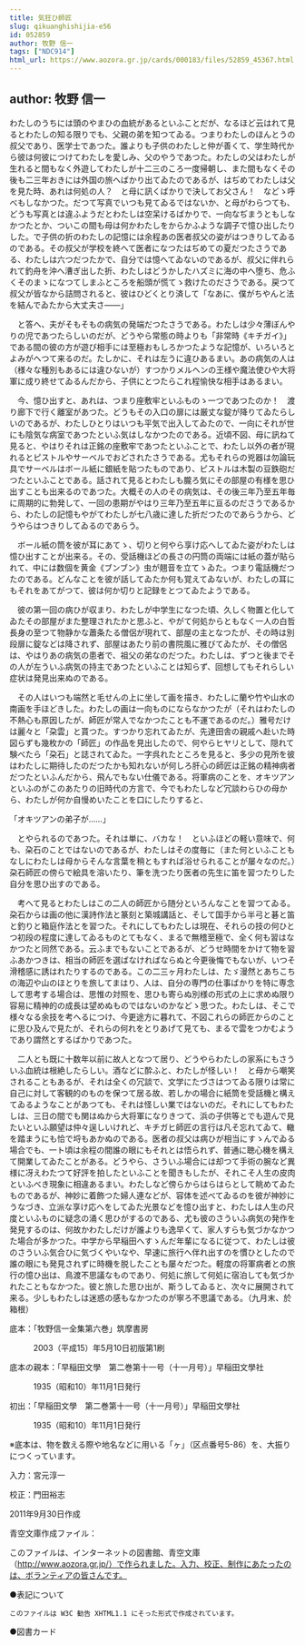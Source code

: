 ```yaml
---
title: 気狂ひ師匠
slug: qikuanghishijia-e56
id: 052859
author: 牧野 信一
tags: ["NDC914"]
html_url: https://www.aozora.gr.jp/cards/000183/files/52859_45367.html
---
```


## author: 牧野 信一

わたしのうちには頭のやまひの血統があるといふことだが、なるほど云はれて見るとわたしの知る限りでも、父親の弟を知つてゐる。つまりわたしのほんとうの叔父であり、医学士であつた。誰よりも子供のわたしと仲が善くて、学生時代から彼は何彼につけてわたしを愛しみ、父のやうであつた。わたしの父はわたしが生れると間もなく外遊してわたしが十二三のころ一度帰朝し、また間もなくその後も二三年おきには外国の旅へばかり出てゐたのであるが、はぢめてわたしは父を見た時、あれは何処の人？　と母に訊くばかりで決してお父さん！　などゝ呼べもしなかつた。だつて写真でいつも見てゐるではないか、と母がわらつても、どうも写真とは違ふようだとわたしは空呆けるばかりで、一向なぢまうともしなかつたとか、ついこの間も母は何かわたしをからかふような調子で憶ひ出したりした。で子供の折のわたしの記憶には余程あの医者叔父の姿がはつきりしてゐるのである。その叔父が学校を終へて医者になつたはぢめての夏だつたさうである、わたしは六つだつたかで、自分では憶へてゐないのであるが、叔父に伴れられて釣舟を沖へ漕ぎ出した折、わたしはどうかしたハズミに海の中へ堕ち、危ふくそのまゝになつてしまふところを船頭が慌てゝ救けたのださうである。戻つて叔父が皆なから詰問されると、彼はひどくとり済して「なあに、僕がちやんと法を結んでゐたから大丈夫さ――」

　と答へ、夫がそもそもの病気の発端だつたさうである。わたしは少々薄ぼんやりの児であつたらしいのだが、どうやら常態の時よりも「非常時《キチガイ》」である間の彼の方が遊び相手には至極おもしろかつたような記憶が、いろいろとよみがへつて来るのだ。たしかに、それは左うに違ひあるまい。あの病気の人は（様々な種別もあるには違ひないが）すつかりメルヘンの王様や魔法使ひや大将軍に成り終せてゐるんだから、子供にとつたらこれ程愉快な相手はあるまい。

　今、憶ひ出すと、あれは、つまり座敷牢といふものゝ一つであつたのか！　渡り廊下で行く離室があつた。どうもその入口の扉には厳丈な錠が降りてゐたらしいのであるが、わたしひとりはいつも平気で出入してゐたので、一向にそれが世にも陰気な病室であつたといふ気はしなかつたのである。近頃不図、母に訊ねて見ると、やはりそれは正銘の座敷牢であつたといふことで、わたし以外の者が現れるとピストルやサーベルでおどされたさうである。尤もそれらの兇器は勿論玩具でサーベルはボール紙に銀紙を貼つたものであり、ピストルは木製の豆鉄砲だつたといふことである。話されて見るとわたしも朧ろ気にその部屋の有様を思ひ出すことも出来るのであつた。大概その人のその病気は、その後三年乃至五年毎に周期的に勃発して、一回の患期がやはり三年乃至五年に亘るのださうであるから、わたしの記憶もやがてわたしが七八歳に達した折だつたのであらうから、どうやらはつきりしてゐるのであらう。

　ボール紙の筒を彼が耳にあてゝ、切りと何やら享け応へしてゐた姿がわたしは憶ひ出すことが出来る。その、受話機ほどの長さの円筒の両端には紙の蓋が貼られて、中には数個を黄金《ブンブン》虫が翹音を立てゝゐた。つまり電話機だつたのである。どんなことを彼が話してゐたか何も覚えてゐないが、わたしの耳にもそれをあてがつて、彼は何か切りと記録をとつてゐたようである。

　彼の第一回の病ひが収まり、わたしが中学生になつた頃、久しく物置と化してゐたその部屋がまた整理されたかと思ふと、やがて何処からともなく一人の白哲長身の至つて物静かな蕭条たる僧侶が現れて、部屋の主となつたが、その時は別段扉に錠などは降されず、部屋はあたり前の書院風に雅びてゐたが、その僧侶は、やはりあの病気の患者で、祖父の弟なのだつた。わたしは、ずつと後までその人が左ういふ病気の持主であつたといふことは知らず、回想してもそれらしい症状は発見出来ぬのである。

　その人はいつも端然と毛せんの上に坐して画を描き、わたしに蘭や竹や山水の南画を手ほどきした。わたしの画は一向ものにならなかつたが（それはわたしの不熱心も原因したが、師匠が常人でなかつたことも不運であるのだ。）雅号だけは麗々と「朶雲」と貰つた。すつかり忘れてゐたが、先達田舎の親戚へ赴いた時図らずも幾枚かの「師匠」の作品を見出したので、何やらヒヤリとして、隠れて験べたら「朶石」と誌されてゐた。一字呉れたところを見ると、多少の見所を彼はわたしに期待したのだつたかも知れないが何しろ肝心の師匠は正銘の精神病者だつたといふんだから、飛んでもない仕儀である。将軍病のことを、オキツアンといふのがこのあたりの旧時代の方言で、今でもわたしなど冗談わらひの母から、わたしが何か自慢めいたことを口にしたりすると、

「オキツアンの弟子が……」

　とやられるのであつた。それは単に、バカな！　といふほどの軽い意味で、何も、朶石のことではないのであるが、わたしはその度毎に（また何といふこともなしにわたしは母からそんな言葉を稍ともすれば浴せられることが屡々なのだ。）朶石師匠の傍らで絵具を溶いたり、筆を洗つたり医者の先生に笛を習つたりした自分を思ひ出すのである。

　考へて見るとわたしはこの二人の師匠から随分といろんなことを習つてゐる。朶石からは画の他に漢詩作法と篆刻と築城講話と、そして国手から半弓と碁と笛と釣りと箱庭作法とを習つた。それにしてもわたしは現在、それらの技の何ひとつ初段の程度に達してゐるものとてもなく、まるで無稽至極で、全く何も習はなかつたと同然である。云ふまでもないことであるが、どうせ時間をかけて物を習ふあかつきは、相当の師匠を選ばなければならぬと今更後悔でもないが、いつそ滑稽感に誘はれたりするのである。この二三ヶ月わたしは、たゞ漫然とあちこちの海辺や山のほとりを旅してまはり、人は、自分の専門の仕事ばかりを特に専念して思考する場合は、思惟の対照を、思ひも寄らぬ別様の形式の上に求めぬ限り容易に精神的の成長は望めぬものではないのかなどゝ思つた。わたしは、そこで様々なる余技を考へるにつけ、今更途方に暮れて、不図これらの師匠からのことに思ひ及んで見たが、それらの何れをとりあげて見ても、まるで雲をつかむようであり謂然とするばかりであつた。

　二人とも既に十数年以前に故人となつて居り、どうやらわたしの家系にもさういふ血統は根絶したらしい。酒などに酔ふと、わたしが怪しい！　と母から嘲笑されることもあるが、それは全くの冗談で、文学にたづさはつてゐる限りは常に自己に対して客観的のものを保つて居る故、若しかの場合に紙筒を受話機と構えてゐるようなことがあつても、それは怪しい業ではないのだ。それにしてもわたしは、三日の間でも関はぬから大将軍になりきつて、浜の子供等とでも遊んで見たいといふ願望は仲々逞しいけれど、キチガヒ師匠の言行は凡そ忘れてゐて、轍を踏まうにも恰で埒もあかぬのである。医者の叔父は病ひが相当にすゝんでゐる場合でも、一ト頃は余程の間誰の眼にもそれとは悟られず、普通に聴心機を構えて開業してゐたことがある。どうやら、さういふ場合には却つて手術の腕など異様に冴えわたつて好評を拍したといふことを聞きもしたが、それこそ人生の皮肉といふべき現象に相違あるまい。わたしなど傍らからはらはらとして眺めてゐたものであるが、神妙に着飾つた婦人連などが、容体を述べてゐるのを彼が神妙にうなづき、立派な享け応へをしてゐた光景などを憶ひ出すと、わたしは人生の尺度といふものに疑念の涌く思ひがするのである、尤も彼のさういふ病気の発作を発見するのは、何故かわたしだけが誰よりも逸早くて、家人すらも気づかなかつた場合が多かつた。中学から早稲田へすゝんだ年輩になるに従つて、わたしは彼のさういふ気合ひに気づくやいなや、早速に旅行へ伴れ出すのを慣ひとしたので誰の眼にも発見されずに時機を脱したことも屡々だつた。軽度の将軍病者との旅行の憶ひ出は、鳥渡不思議なものであり、何処に旅して何処に宿泊しても気づかれたこともなかつた。彼と旅した思ひ出が、斯うしてゐると、次々に展開されて来る。少しもわたしは迷惑の感もなかつたのが寧ろ不思議である。（九月末、於箱根）













底本：「牧野信一全集第六巻」筑摩書房

　　　2003（平成15）年5月10日初版第1刷

底本の親本：「早稲田文學　第二巻第十一号（十一月号）」早稲田文學社

　　　1935（昭和10）年11月1日発行

初出：「早稲田文學　第二巻第十一号（十一月号）」早稲田文學社

　　　1935（昭和10）年11月1日発行

※底本は、物を数える際や地名などに用いる「ヶ」（区点番号5-86）を、大振りにつくっています。

入力：宮元淳一

校正：門田裕志

2011年9月30日作成

青空文庫作成ファイル：

このファイルは、インターネットの図書館、青空文庫（http://www.aozora.gr.jp/）で作られました。入力、校正、制作にあたったのは、ボランティアの皆さんです。











●表記について


	このファイルは W3C 勧告 XHTML1.1 にそった形式で作成されています。







●図書カード